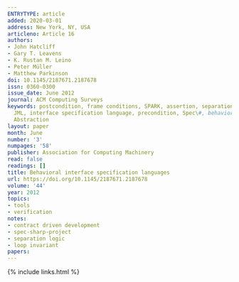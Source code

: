 ```yaml
---
ENTRYTYPE: article
added: 2020-03-01
address: New York, NY, USA
articleno: Article 16
authors:
- John Hatcliff
- Gary T. Leavens
- K. Rustan M. Leino
- Peter Müller
- Matthew Parkinson
doi: 10.1145/2187671.2187678
issn: 0360-0300
issue_date: June 2012
journal: ACM Computing Surveys
keywords: postcondition, frame conditions, SPARK, assertion, separation logic, invariant,
  JML, interface specification language, precondition, Spec\#, behavioral subtyping,
  Abstraction
layout: paper
month: June
number: '3'
numpages: '58'
publisher: Association for Computing Machinery
read: false
readings: []
title: Behavioral interface specification languages
url: https://doi.org/10.1145/2187671.2187678
volume: '44'
year: 2012
topics:
- tools
- verification
notes:
- contract driven development
- spec-sharp-project
- separation logic
- loop invariant
papers:
---
```


{% include links.html %}
